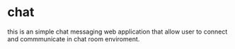 # chat
this is an simple chat messaging web application that allow user to connect and commmunicate in chat room enviroment.

